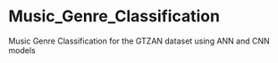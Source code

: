 # Music_Genre_Classification
 Music Genre Classification for the GTZAN dataset using ANN and CNN models 
